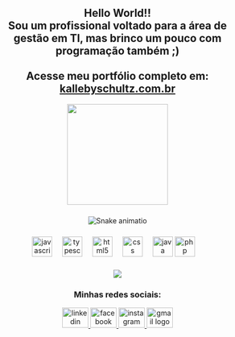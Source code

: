 <h2 align="center">
  Hello World!!<br>
  Sou um profissional voltado para a área de gestão em TI, mas brinco um pouco com programação também ;)<br><br>
  Acesse meu portfólio completo em: <a href="https://kallebyschultz.com.br" target="_blank">kallebyschultz.com.br</a>
</h2>

<div align="center">
  <img height="200" src="https://media.tenor.com/STBXSVflTdcAAAAi/rem-rotating-the-finger.gif" />
</div>

###

<div align="center">
  <img src="https://raw.githubusercontent.com/KallebySchultz/KallebySchultz/output/snake.svg?palette=github-dark" alt="Snake animatio" />
</div>

###

<div align="center">
  <img src="https://cdn.jsdelivr.net/gh/devicons/devicon/icons/javascript/javascript-original.svg" height="40" alt="javascript logo" />
  <img width="12" />
  <img src="https://cdn.jsdelivr.net/gh/devicons/devicon/icons/typescript/typescript-original.svg" height="40" alt="typescript logo" />
  <img width="12" />
  <img src="https://cdn.jsdelivr.net/gh/devicons/devicon/icons/html5/html5-original.svg" height="40" alt="html5 logo" />
  <img width="12" />
  <img src="https://cdn.jsdelivr.net/gh/devicons/devicon/icons/css3/css3-original.svg" height="40" alt="css logo" />
  <img width="12" />
  <img src="https://cdn.jsdelivr.net/gh/devicons/devicon/icons/java/java-original.svg" height="40" alt="java logo" />
  <img src="https://cdn.jsdelivr.net/gh/devicons/devicon/icons/php/php-original.svg" height="40" alt="php logo"  />
  <img width="12" />
</div>

###

<div align="center">
  <img src="https://visitor-badge.laobi.icu/badge?page_id=KallebySchultz.KallebySchultz&left_text=Visitantes" />
</div>

###

<h3 align="center">Minhas redes sociais:</h3>

<div align="center">
  <a href="https://www.linkedin.com/in/kallebyschultz/" target="_blank">
    <img src="https://raw.githubusercontent.com/maurodesouza/profile-readme-generator/master/src/assets/icons/social/linkedin/default.svg" width="52" height="40" alt="linkedin logo" />
  </a>
  <a href="https://facebook.com/kallebyschultz" target="_blank">
    <img src="https://raw.githubusercontent.com/maurodesouza/profile-readme-generator/master/src/assets/icons/social/facebook/default.svg" width="52" height="40" alt="facebook logo" />
  </a>
  <a href="https://instagram.com/kallebyschultz" target="_blank">
    <img src="https://raw.githubusercontent.com/maurodesouza/profile-readme-generator/master/src/assets/icons/social/instagram/default.svg" width="52" height="40" alt="instagram logo" />
  </a>
  <a href="mailto:kallebyschultz@gmail.com" target="_blank">
    <img src="https://raw.githubusercontent.com/maurodesouza/profile-readme-generator/master/src/assets/icons/social/gmail/default.svg" width="52" height="40" alt="gmail logo" />
  </a>
</div>
